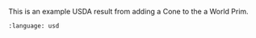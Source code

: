 This is an example USDA result from adding a Cone to the a World Prim.
``` {literalinclude} usda.usda
:language: usd
``` 
